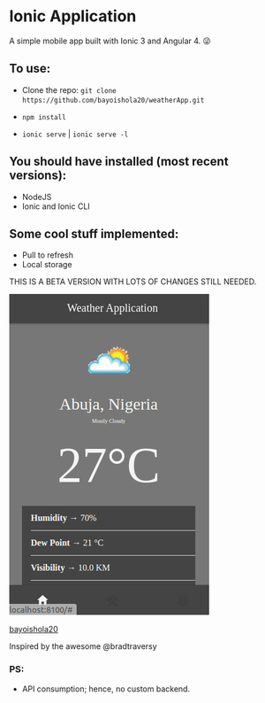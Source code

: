 # Ionic Application
A simple mobile app built with Ionic 3 and Angular 4. :stuck_out_tongue_winking_eye:

## To use:
* Clone the repo: `git clone https://github.com/bayoishola20/weatherApp.git`

* `npm install`

* `ionic serve` | `ionic serve -l`


## You should have installed (most recent versions):

* NodeJS
* Ionic and Ionic CLI

## Some cool stuff implemented:

* Pull to refresh
* Local storage


THIS IS A BETA VERSION WITH LOTS OF CHANGES STILL NEEDED.



![Preview](https://github.com/bayoishola20/weatherApp/blob/master/weatherApplication/src/assets/bayoishola20-weatherApplication.png "Preview")

[bayoishola20](github.bayoishola20.io)


Inspired by the awesome @bradtraversy

### PS:
* API consumption; hence, no custom backend.
